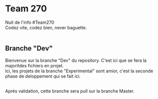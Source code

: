 # Team 270
Nuit de l'info #Team270<br>
Codez vite, codez bien, never baguette.<br><br>

<h2>Branche "Dev"</h2>
<p>Bienvenue sur la branche "Dev" du repository. C'est ici que se fera la majoritdes fichiers en projet.<br>
Ici, les projets de la branche "Experimental" sont amior, c'est la seconde phase de deloppement qui se fait ici.<br><br>

Après validation, cette branche sera pull sur la branche Master.</p>
